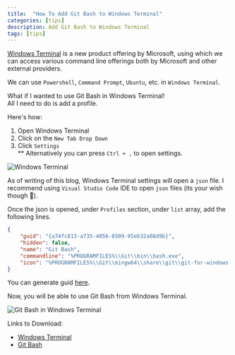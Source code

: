 ```yaml
---
title:  "How To Add Git Bash to Windows Terminal" 
categories: [tips]
description: Add Git Bash to Windows Terminal
tags: [tips]
--- 
```


[Windows Terminal](https://docs.microsoft.com/en-us/windows/terminal/) is a new product offering by Microsoft, using which we can access various command line offerings both by Microsoft and other external providers.

We can use `Powershell`, `Command Prompt`, `Ubuntu`, etc. in `Windows Terminal`.

What if I wanted to use Git Bash in Windows Terminal!  
All I need to do is add a profile.

Here's how:

1. Open Windows Terminal
2. Click on the `New Tab Drop Down`
3. Click `Settings`  
** Alternatively you can press `Ctrl + ,` to open settings.

<p align="left">
<img src="{{ "/assets/img/WindowsTerminal1.jpg"  | absolute_url }}" alt="Windows Terminal" align="middle"/>
</p>  

As of writing of this blog, Windows Terminal settings will open a `json` file. I recommend using `Visual Studio Code` IDE to open `json` files (its your wish though 🙂).

Once the json is opened, under `Profiles` section, under `list` array, add the following lines.

``` json
{
    "guid": "{a74fc813-a735-4056-8509-95eb32a08d9b}",
    "hidden": false,
    "name": "Git Bash",
    "commandline": "%PROGRAMFILES%\\Git\\bin\\bash.exe",
    "icon": "%PROGRAMFILES%\\Git\\mingw64\\share\\git\\git-for-windows.ico",
}
```

You can generate guid [here](https://www.guidgen.com/).

Now, you will be able to use Git Bash from Windows Terminal.

<p align="left">
<img src="{{ "/assets/img/WindowsTerminal2.jpg"  | absolute_url }}" alt="Git Bash in Windows Terminal" align="middle"/>
</p>


Links to Download:  

* [Windows Terminal](https://www.microsoft.com/en-us/p/windows-terminal/9n0dx20hk701?activetab=pivot:overviewtab)  
* [Git Bash](https://git-scm.com/downloads)